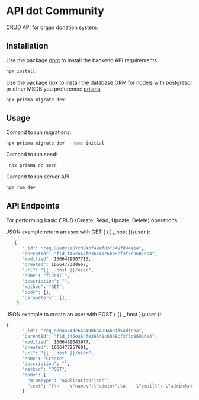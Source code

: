 # API dot Community

CRUD API for organ donation system.

## Installation

Use the package [npm](https://https://www.npmjs.com/) to install the backend API requirements.

```bash
npm install 
```
Use the package [npx](https://https://www.npmjs.com/) to install the database ORM for nodejs with postgresql or other MSDB you preference: [prisma](https://www.prisma.io/)

```bash
npx prisma migrate dev
```
## Usage

Comand to run migrations:
```bash
npx prisma migrate dev --name initial
```
Comand to run seed:
```bash
 npx prisma db seed
```
Comand to run server API
```bash
npm rum dev
```

## API Endpoints

For performing basic CRUD (Create, Read, Update, Delete) operations.

JSON example return an user with GET ( {{ _.host }}/user ): 
```bash
   {
      "_id": "req_08edc1a07cd04bf49af837549fd94ee4",
      "parentId": "fld_f46ea64fe36541c6bb8cf3f5c96016a4",
      "modified": 1666489007713,
      "created": 1666477300667,
      "url": "{{ _.host }}/user",
      "name": "findAll",
      "description": "",
      "method": "GET",
      "body": {},
      "parameters": [],
    }
```
JSON example to create an user with POST ( {{ _.host }}/user ): 
```bash
{
      "_id": "req_d0b4664de66b4006a429ab31d5adfcba",
      "parentId": "fld_f46ea64fe36541c6bb8cf3f5c96016a4",
      "modified": 1666489043977,
      "created": 1666477257601,
      "url": "{{ _.host }}/user",
      "name": "Create",
      "description": "",
      "method": "POST",
      "body": {
        "mimeType": "application/json",
        "text": "{\n    \"name\":\"admin\",\n    \"email\": \"admin@admin\",\n    \"birthDate\": \"2020-10-12\",\n    \"cellPhone\": \"88888888\",\n    \"password\": \"admin\",\n    \"userTypeId\": 1,\n    \"organUser\": [{\"organId\": 1}],\n    \"address\": {\n        \"address\":\"teste2\",\n        \"cep\": \"6200000\",\n        \"number\": 1,\n        \"complement\": \"asdasd\",\n        \"district\": \"teste\",\n        \"city\": \"teste\",\n        \"uf\": \"teste\"\n    }\n}"
      }
```

 
